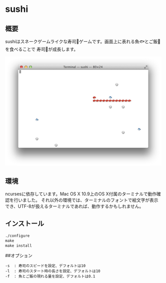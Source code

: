 
sushi
=====

## 概要

sushiはスネークゲームライクな寿司🍣ゲームです。画面上に表れる魚🐟とご飯🍚を食べることで
寿司🍣が成長します。

![ScreenShot](https://raw.githubusercontent.com/aasoukai128/sushi/master/screenshot.jpg)

## 環境

ncursesに依存しています。Mac OS X 10.9上のOS X付属のターミナルで動作確認を行いました。
それ以外の環境では、ターミナルのフォントで絵文字が表示でき、UTF-8が扱えるターミナルであれば、動作するかもしれません。

## インストール

    ./configure
    make
    make install

##オプション

	-s  : 寿司のスピードを設定、デフォルトは10
	-l  : 寿司のスタート時の長さを設定、デフォルトは10
	-f  : 魚とご飯の現れる量を設定、デフォルトは0.1

